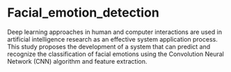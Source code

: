 # Facial_emotion_detection
Deep learning approaches in human and computer interactions are used in artificial intelligence research as an effective system application process. This study proposes the development of a system that can predict and recognize the classification of facial emotions using the Convolution Neural Network (CNN) algorithm and feature extraction.
